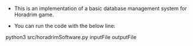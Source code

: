 - This is an implementation of a basic database management system for Horadrim game.

- You can run the code with the below line:

python3 src/horadrimSoftware.py inputFile outputFile
